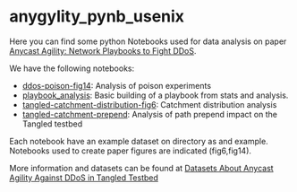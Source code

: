 # anygylity_pynb_usenix
Here you can find some python Notebooks used for data analysis on paper [Anycast Agility: Network Playbooks to Fight DDoS](https://ant.isi.edu/bib/Rizvi22a.html).

We have the following notebooks:

- [ddos-poison-fig14](https://github.com/LMBertholdo/anygility-pynb-usenix/blob/main/ddos-poison-fig14/graph-poison-path.ipynb): Analysis of poison experiments
- [playbook_analysis](https://github.com/LMBertholdo/anygility-pynb-usenix/blob/main/playbook_analysis/Playbook-Analysis-Tangled-Catchment-load-distribution.ipynb): Basic building of a playbook from stats and analysis.
- [tangled-catchment-distribution-fig6](https://github.com/LMBertholdo/anygility-pynb-usenix/blob/main/tangled-catchment-distribution-fig6/Tangled-Catchment-load-distribution-usenix-fig6.ipynb): Catchment distribution analysis
- [tangled-catchment-prepend](https://github.com/LMBertholdo/anygility-pynb-usenix/blob/main/tangled-catchment-prepend/Tangled-Catchment-load-distribution.ipynb): Analysis of path prepend impact on the Tangled testbed

Each notebook have an example dataset on directory as and example. Notebooks used to create paper figures are indicated (fig6,fig14).

More information and datasets can be found at [Datasets About Anycast Agility Against DDoS in Tangled Testbed](https://ant.isi.edu/datasets/anycast/anycast_against_ddos/tangled/index.html)
